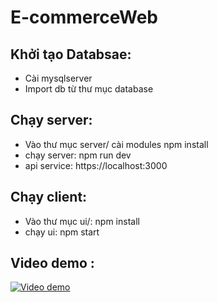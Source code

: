 # E-commerceWeb
## Khởi tạo Databsae:
- Cài mysqlserver
- Import db từ thư mục database
## Chạy server:
- Vào thư mục server/ cài modules npm install
- chạy server: npm run dev
- api service: https://localhost:3000   
## Chạy client: 
- Vào thư mục ui/: npm install
- chạy ui: npm start
## Video demo : 
[![Video demo](https://img.youtube.com/vi/f5hOcoxmIVo/0.jpg)](https://www.youtube.com/watch?v=f5hOcoxmIVo)
